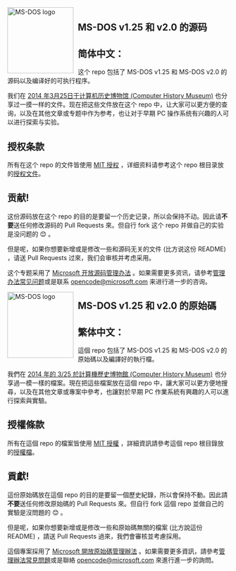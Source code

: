 <img width="150" height="150" align="left" style="float: left; margin: 0 10px 0 0;" alt="MS-DOS logo" src="https://github.com/Microsoft/MS-DOS/blob/master/msdos-logo.png">

## MS-DOS v1.25 和 v2.0 的源码
## 简体中文： 
这个 repo 包括了 MS-DOS v1.25 和 MS-DOS v2.0 的源码以及编译好的可执行程序。

我们在 [2014 年3月25日于计算机历史博物馆 (Computer History Museum)](http://www.computerhistory.org/atchm/microsoft-ms-dos-early-source-code/) 也分享过一摸一样的文件。现在把这些文件放在这个 repo 中，让大家可以更方便的查询，以及在其他文章或专题中作为参考，也让对于早期 PC 操作系统有兴趣的人可以进行探索与实验。

## 授权条款
所有在这个 repo 的文件皆使用 [MIT 授权](https://en.wikipedia.org/wiki/MIT_License) ，详细资料请参考这个 repo 根目录放的[授权文件](https://github.com/Microsoft/MS-DOS/blob/master/LICENSE.md)。

## 贡献!
这份源码放在这个 repo 的目的是要留一个历史记录，所以会保持不动。因此请**不要**送任何修改源码的 Pull Requests 來。但自行 fork 这个 repo 并做自己的实验是没问题的 😊 。

但是呢，如果你想要新增或是修改一些和源码无关的文件 (比方说这份 README) ，请送 Pull Requests 过來，我们会审核并考虑采用。

这个专题采用了 [Microsoft 开放源码管理办法](https://opensource.microsoft.com/codeofconduct/) 。如果需要更多资讯，请參考[管理办法常见问题](https://opensource.microsoft.com/codeofconduct/faq/)或是联系 [opencode@microsoft.com](mailto:opencode@microsoft.com) 来进行进一步的咨询。


<img width="150" height="150" align="left" style="float: left; margin: 0 10px 0 0;" alt="MS-DOS logo" src="https://github.com/Microsoft/MS-DOS/blob/master/msdos-logo.png">


## MS-DOS v1.25 和 v2.0 的原始碼
## 繁体中文：
這個 repo 包括了 MS-DOS v1.25 和 MS-DOS v2.0 的原始碼以及編譯好的執行檔。

我們在 [2014 年的 3/25 於計算機歷史博物館 (Computer History Museum)](http://www.computerhistory.org/atchm/microsoft-ms-dos-early-source-code/) 也分享過一模一樣的檔案。現在把這些檔案放在這個 repo 中，讓大家可以更方便地搜尋，以及在其他文章或專案中參考，也讓對於早期 PC 作業系統有興趣的人可以進行探索與實驗。

## 授權條款
所有在這個 repo 的檔案皆使用 [MIT 授權](https://en.wikipedia.org/wiki/MIT_License) ，詳細資訊請參考這個 repo 根目錄放的[授權檔](https://github.com/Microsoft/MS-DOS/blob/master/LICENSE.md)。

## 貢獻!
這份原始碼放在這個 repo 的目的是要留一個歷史紀錄，所以會保持不動。因此請**不要**送任何修改原始碼的 Pull Requests 來。但自行 fork 這個 repo 並做自己的實驗是沒問題的 😊 。

但是呢，如果你想要新增或是修改一些和原始碼無關的檔案 (比方說這份 README) ，請送 Pull Requests 過來，我們會審核並考慮採用。

這個專案採用了 [Microsoft 開放原始碼管理辦法](https://opensource.microsoft.com/codeofconduct/) 。如果需要更多資訊，請參考[管理辦法常見問題](https://opensource.microsoft.com/codeofconduct/faq/)或是聯絡 [opencode@microsoft.com](mailto:opencode@microsoft.com) 來進行進一步的詢問。
